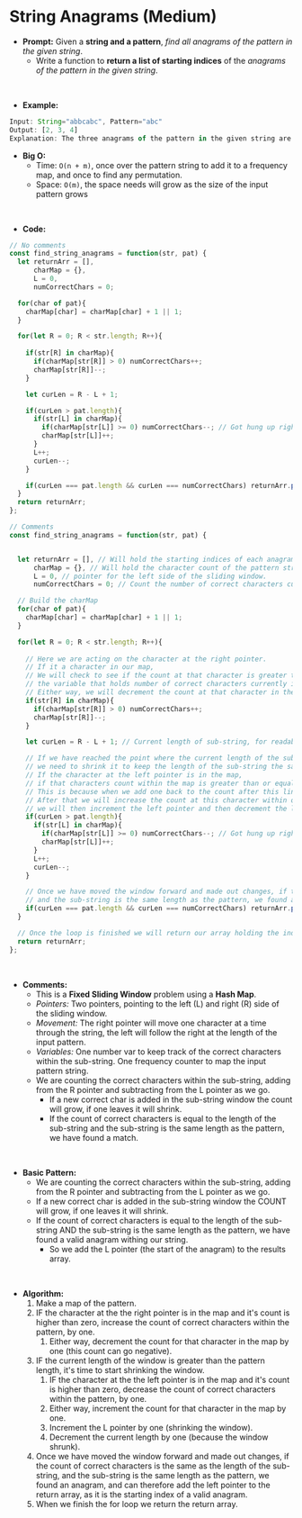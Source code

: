 # String Anagrams (Medium)

- **Prompt:** Given a **string and a pattern**, *find all anagrams of the pattern in the given string*. 
  - Write a function to **return a list of starting indices** of the *anagrams of the pattern in the given string*.

<br>

- **Example:**

```js
Input: String="abbcabc", Pattern="abc"
Output: [2, 3, 4]
Explanation: The three anagrams of the pattern in the given string are "bca", "cab", and "abc".
```

- **Big O:**
  - Time: `O(n + m)`, once over the pattern string to add it to a frequency map, and once to find any permutation.
  - Space: `O(m)`, the space needs will grow as the size of the input pattern grows

<br>

- **Code:**

```js
// No comments
const find_string_anagrams = function(str, pat) {
  let returnArr = [],
      charMap = {},
      L = 0,
      numCorrectChars = 0; 

  for(char of pat){
    charMap[char] = charMap[char] + 1 || 1;
  }

  for(let R = 0; R < str.length; R++){
    
    if(str[R] in charMap){
      if(charMap[str[R]] > 0) numCorrectChars++;
      charMap[str[R]]--;
    }

    let curLen = R - L + 1; 

    if(curLen > pat.length){
      if(str[L] in charMap){
        if(charMap[str[L]] >= 0) numCorrectChars--; // Got hung up right here missed the =
        charMap[str[L]]++;
      }
      L++;
      curLen--;
    }

    if(curLen === pat.length && curLen === numCorrectChars) returnArr.push(L);
  }
  return returnArr;
};

// Comments
const find_string_anagrams = function(str, pat) {


  let returnArr = [], // Will hold the starting indices of each anagram to return at the end of the function.
      charMap = {}, // Will hold the character count of the pattern string.
      L = 0, // pointer for the left side of the sliding window.
      numCorrectChars = 0; // Count the number of correct characters currently within the window.

  // Build the charMap
  for(char of pat){
    charMap[char] = charMap[char] + 1 || 1;
  } 

  for(let R = 0; R < str.length; R++){
    
    // Here we are acting on the character at the right pointer.
    // If it a character in our map,
    // We will check to see if the count at that character is greater than 0, if so, 
    // the variable that holds number of correct characters currently in the sub-string will be increased by one.
    // Either way, we will decrement the count at that character in the map by one.
    if(str[R] in charMap){
      if(charMap[str[R]] > 0) numCorrectChars++;
      charMap[str[R]]--;
    }

    let curLen = R - L + 1; // Current length of sub-string, for readability

    // If we have reached the point where the current length of the sub-string is greater than the length of the pattern,
    // we need to shrink it to keep the length of the sub-string the same at the pattern.
    // If the character at the left pointer is in the map, 
    // if that characters count within the map is greater than or equal to zero, we will decrease the number of correct characters within the sub-string by one.
    // This is because when we add one back to the count after this line, there will be one character remaining that is NOT within our sub-string.
    // After that we will increase the count at this character within our map. 
    // we will then increment the left pointer and then decrement the length of the sub-string as we have just shrunk it by one by moving the left pointer.
    if(curLen > pat.length){
      if(str[L] in charMap){
        if(charMap[str[L]] >= 0) numCorrectChars--; // Got hung up right here missed the =
        charMap[str[L]]++;
      }
      L++;
      curLen--;
    }

    // Once we have moved the window forward and made out changes, if the count of correct characters is the same as the length of the sub-string,
    // and the sub-string is the same length as the pattern, we found a match, and can therefore push the starting index of the anagram (L) to our return array.
    if(curLen === pat.length && curLen === numCorrectChars) returnArr.push(L);
  }

  // Once the loop is finished we will return our array holding the indices of all anagrams.
  return returnArr;
};
```

<br>

- **Comments:**
  - This is a **Fixed Sliding Window** problem using a **Hash Map**.
  - *Pointers:* Two pointers, pointing to the left (L) and right (R) side of the sliding window.
  - *Movement:* The right pointer will move one character at a time through the string, the left will follow the right at the length of the input pattern.
  - *Variables:* One number var to keep track of the correct characters within the sub-string. One frequency counter to map the input pattern string.
  - We are counting the correct characters within the sub-string, adding from the R pointer and subtracting from the L pointer as we go.
    - If a new correct char is added in the sub-string window the count will grow, if one leaves it will shrink.
    - If the count of correct characters is equal to the length of the sub-string and the sub-string is the same length as the pattern, we have found a match.

<br>

- **Basic Pattern:**
  - We are counting the correct characters within the sub-string, adding from the R pointer and subtracting from the L pointer as we go.
  - If a new correct char is added in the sub-string window the COUNT will grow, if one leaves it will shrink.
  - If the count of correct characters is equal to the length of the sub-string AND the sub-string is the same length as the pattern, we have found a valid anagram withing our string.
    - So we add the L pointer (the start of the anagram) to the results array.

 <br>

- **Algorithm:**
  1. Make a map of the pattern.
  2. IF the character at the the right pointer is in the map and it's count is higher than zero, increase the count of correct characters within the pattern, by one.
     1. Either way, decrement the count for that character in the map by one (this count can go negative).
  3. IF the current length of the window is greater than the pattern length, it's time to start shrinking the window.
     1. IF the character at the the left pointer is in the map and it's count is higher than zero, decrease the count of correct characters within the pattern, by one.
     2. Either way, increment the count for that character in the map by one.
     3. Increment the L pointer by one (shrinking the window).
     4. Decrement the current length by one (because the window shrunk).
  4. Once we have moved the window forward and made out changes, if the count of correct characters is the same as the length of the sub-string, and the sub-string is the same length as the pattern, we found an anagram, and can therefore add the left pointer to the return array, as it is the starting index of a valid anagram.
  5. When we finish the for loop we return the return array.


